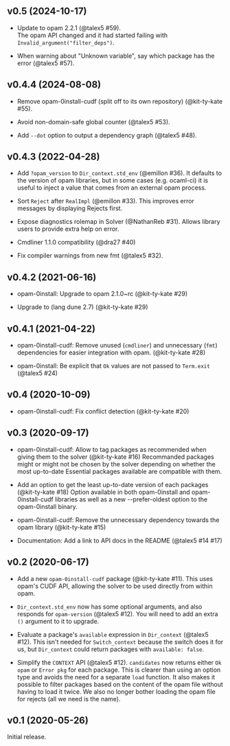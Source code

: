 ## v0.5 (2024-10-17)

- Update to opam 2.2.1 (@talex5 #59).  
  The opam API changed and it had started failing with `Invalid_argument("filter_deps")`.

- When warning about "Unknown variable", say which package has the error (@talex5 #57).

## v0.4.4 (2024-08-08)

- Remove opam-0install-cudf (split off to its own repository) (@kit-ty-kate #55).

- Avoid non-domain-safe global counter (@talex5 #53).

- Add `--dot` option to output a dependency graph (@talex5 #48).


## v0.4.3 (2022-04-28)

- Add `?opam_version` to `Dir_context.std_env` (@emillon #36).
  It defaults to the version of opam libraries, but in some cases (e.g.
  ocaml-ci) it is useful to inject a value that comes from an external
  opam process.

- Sort `Reject` after `RealImpl` (@emillon #33).
  This improves error messages by displaying Rejects first.

- Expose diagnostics rolemap in Solver (@NathanReb #31).
  Allows library users to provide extra help on error.

- Cmdliner 1.1.0 compatibility (@dra27 #40)

- Fix compiler warnings from new fmt (@talex5 #32).

## v0.4.2 (2021-06-16)

- opam-0install: Upgrade to opam 2.1.0~rc (@kit-ty-kate #29)

- Upgrade to (lang dune 2.7) (@kit-ty-kate #29)

## v0.4.1 (2021-04-22)

- opam-0install-cudf: Remove unused (`cmdliner`) and unnecessary (`fmt`) dependencies
  for easier integration with opam.
  (@kit-ty-kate #28)

- opam-0install: Be explicit that `Ok` values are not passed to `Term.exit` (@talex5 #24)

## v0.4 (2020-10-09)

- opam-0install-cudf: Fix conflict detection (@kit-ty-kate #20)

## v0.3 (2020-09-17)

- opam-0install-cudf: Allow to tag packages as recommended when giving them to the solver (@kit-ty-kate #16)
  Recommanded packages might or might not be chosen by the solver depending on whether
  the most up-to-date Essential packages available are compatible with them.

- Add an option to get the least up-to-date version of each packages (@kit-ty-kate #18)
  Option available in both opam-0install and opam-0install-cudf libraries
  as well as a new --prefer-oldest option to the opam-0install binary.

- opam-0install-cudf: Remove the unnecessary dependency towards the opam library (@kit-ty-kate #15)

- Documentation: Add a link to API docs in the README (@talex5 #14 #17)

## v0.2 (2020-06-17)

- Add a new `opam-0install-cudf` package (@kit-ty-kate #11).
  This uses opam's CUDF API, allowing the solver to be used directly from within opam.

- `Dir_context.std_env` now has some optional arguments, and also responds for `opam-version` (@talex5 #12).
  You will need to add an extra `()` argument to it to upgrade.

- Evaluate a package's `available` expression in `Dir_context` (@talex5 #12).
  This isn't needed for `Switch_context` because the switch does it for us, but
  `Dir_context` could return packages with `available: false`.

- Simplify the `CONTEXT` API (@talex5 #12).
  `candidates` now returns either `Ok opam` or `Error pkg` for each package.
  This is clearer than using an option type and avoids the need for a separate
  `load` function. It also makes it possible to filter packages based on the
  content of the opam file without having to load it twice. We also no longer
  bother loading the opam file for rejects (all we need is the name).

## v0.1 (2020-05-26)

Initial release.
